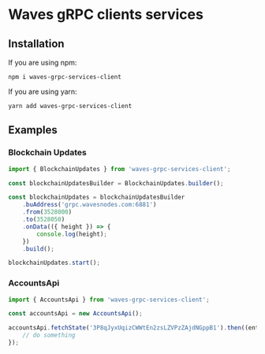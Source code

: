 # Waves gRPC clients services

## Installation

If you are using npm:

```shell
npm i waves-grpc-services-client
```

If you are using yarn:

```shell
yarn add waves-grpc-services-client
```

[//]: # (## Usage)

[//]: # ()
[//]: # (### Blockchain Updates)

[//]: # ()
[//]: # (#### Builder methods)

[//]: # (`buAddress&#40;string&#41;` &#40;**required**&#41; )

[//]: # ()
[//]: # (`label&#40;string&#41;` used only for logging to distinguish one stream from another )

## Examples

### Blockchain Updates

```js
import { BlockchainUpdates } from 'waves-grpc-services-client';

const blockchainUpdatesBuilder = BlockchainUpdates.builder();

const blockchainUpdates = blockchainUpdatesBuilder
    .buAddress('grpc.wavesnodes.com:6881')
    .from(3528000)
    .to(3528050)
    .onData(({ height }) => {
        console.log(height);
    })
    .build();

blockchainUpdates.start();
```

### AccountsApi

```js
import { AccountsApi } from 'waves-grpc-services-client';

const accountsApi = new AccountsApi();

accountsApi.fetchState('3P8qJyxUqizCWWtEn2zsLZVPzZAjdNGppB1').then((entries) => {
    // do something
});
```
